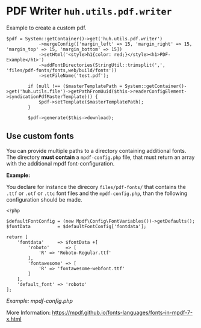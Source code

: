 # PDF Writer `huh.utils.pdf.writer`

Example to create a custom pdf.
```
$pdf = System::getContainer()->get('huh.utils.pdf.writer')
            ->mergeConfig(['margin_left' => 15, 'margin_right' => 15, 'margin_top' => 15, 'margin_bottom' => 15])
            ->setHtml('<style>h1{color: red;}</style><h1>PDF-Example</h1>')
            ->addFontDirectories(StringUtil::trimsplit(',', 'files/pdf-fonts/fonts,web/build/fonts'))
            ->setFileName('test.pdf');

        if (null !== ($masterTemplatePath = System::getContainer()->get('huh.utils.file')->getPathFromUuid($this->readerConfigElement->syndicationPdfMasterTemplate))) {
            $pdf->setTemplate($masterTemplatePath);
        }

        $pdf->generate($this->download);
```

## Use custom fonts  

You can provide multiple paths to a directory containing additional fonts.
The directory **must contain** a `mpdf-config.php` file, that must return an array with the additional mpdf font-configuration.

**Example:**

You declare for instance the direcory `files/pdf-fonts/` that contains the `.ttf` or `.otf` or `.ttc` font files and the `mpdf-config.php`, than the following configuration should be made. 

```
<?php

$defaultFontConfig = (new Mpdf\Config\FontVariables())->getDefaults();
$fontData          = $defaultFontConfig['fontdata'];

return [
    'fontdata'     => $fontData +[
        'roboto'      => [
            'R' => 'Roboto-Regular.ttf'
        ],
        'fontawesome' => [
            'R' => 'fontawesome-webfont.ttf'
        ]
    ],
    'default_font' => 'roboto'
];
``` 
*Example: mpdf-config.php*

More Information: https://mpdf.github.io/fonts-languages/fonts-in-mpdf-7-x.html